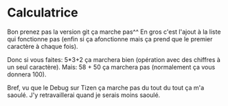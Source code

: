 # Calculatrice

Bon prenez pas la version git ça marche pas^^
En gros c'est l'ajout à la liste qui fonctionne pas (enfin si ça afonctionne mais ça prend que le premier caractère à chaque fois).

Donc si vous faites: 5*3+2 ça marchera bien (opération avec des chiffres à un seul caractère).
Mais: 58 + 50 ça marchera pas (normalement ça vous donnera 100).

Bref, vu que le Debug sur Tizen ça marche pas du tout du tout ça m'a saoulé. J'y retravaillerai quand je serais moins saoulé.